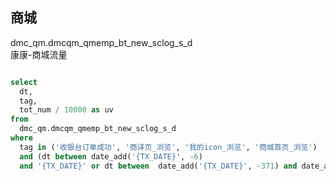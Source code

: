 ## 商城

  dmc_qm.dmcqm_qmemp_bt_new_sclog_s_d  
  康康-商城流量

```sql

select
  dt,
  tag,
  tot_num / 10000 as uv
from
  dmc_qm.dmcqm_qmemp_bt_new_sclog_s_d
where
  tag in ('收银台订单成功', '商详页_浏览', '我的icon_浏览', '商城首页_浏览')
  and (dt between date_add('{TX_DATE}', -6)
  and '{TX_DATE}' or dt between  date_add('{TX_DATE}', -371) and date_add('{TX_DATE}', -365));
  
  
  ```